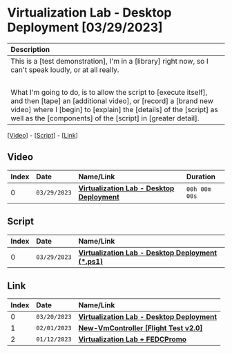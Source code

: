 # Virtualization Lab - Desktop Deployment [03/29/2023]

| Description |
|:------------|
| This is a [test demonstration], I'm in a [library] right now, so I can't speak loudly, or at all really.<br> |
| <br> |
| What I'm going to do, is to allow the script to [execute itself], and then [tape] an [additional video], or [record] a [brand new video] where I [begin] to [explain] the [details] of the [script] as well as the [components] of the [script] in [greater detail]. |

[[Video](#video)] - [[Script](#script)] - [[Link](#link)]

## Video

| Index | Date         | Name/Link                                                            | Duration      |
|:------|:-------------|:---------------------------------------------------------------------|:--------------|
| 0     | `03/29/2023` | **[Virtualization Lab - Desktop Deployment](https://youtu.be/hash)** | `00h 00m 00s` |

## Script

| Index | Date         | Name/Link                                                                                                                                                                                 |
|:------|:-------------|:------------------------------------------------------------------------------------------------------------------------------------------------------------------------------------------|
| 0     | `03/29/2023` | **[Virtualization Lab - Desktop Deployment (*.ps1)](https://github.com/mcc85s/FightingEntropy/blob/main/Video/20230329/2023_0329-(Virtualization%20Lab%20-%20Desktop%20Deployment).ps1)** |

## Link

| Index | Date         | Name/Link                                                                   |
|:------|:-------------|:----------------------------------------------------------------------------|
| 0     | `03/20/2023` | **[Virtualization Lab - Desktop Deployment](https://youtu.be/i2_fafoIx6I)** |
| 1     | `02/01/2023` | **[New-VmController [Flight Test v2.0]](https://youtu.be/nqTOmNIilxw)**     |
| 2     | `01/12/2023` | **[Virtualization Lab + FEDCPromo](https://youtu.be/9v7uJHF-cGQ)**          |
